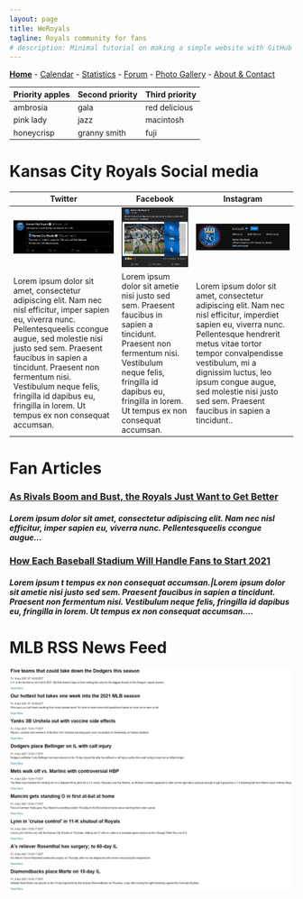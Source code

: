 ```yaml
---
layout: page
title: WeRoyals
tagline: Royals community for fans
# description: Minimal tutorial on making a simple website with GitHub Pages
---
```


[**Home**](/index.md) - [Calendar](/calendar.md) - [Statistics](/statistics.md) - [Forum](/forum.md) - [Photo Gallery](/photos.md) - [About & Contact](/about_contact.md)

| Priority apples | Second priority | Third priority |
|-------|--------|---------|
| ambrosia | gala | red delicious |
| pink lady | jazz | macintosh |
| honeycrisp | granny smith | fuji |

# Kansas City Royals Social media
| Twitter | Facebook | Instagram |
|----------|--------|---------|
|![royal_twitter](/images/royal_twitter.jpg)|![royal_facebook](/images/royal_facebook2.jpg)|![royal_instagram](/images/royal_instagram.jpg)
|Lorem ipsum dolor sit amet, consectetur adipiscing elit. Nam nec nisl efficitur, imper sapien eu, viverra nunc. Pellentesqueelis ccongue augue, sed molestie nisi justo sed sem. Praesent faucibus in sapien a tincidunt. Praesent non fermentum nisi. Vestibulum neque felis, fringilla id dapibus eu, fringilla in lorem. Ut tempus ex non consequat accumsan.|Lorem ipsum dolor sit ametie nisi justo sed sem. Praesent faucibus in sapien a tincidunt. Praesent non fermentum nisi. Vestibulum neque felis, fringilla id dapibus eu, fringilla in lorem. Ut tempus ex non consequat accumsan.|Lorem ipsum dolor sit amet, consectetur adipiscing elit. Nam nec nisl efficitur, imperdiet sapien eu, viverra nunc. Pellentesque hendrerit metus vitae tortor tempor convalpendisse vestibulum, mi a dignissim luctus, leo ipsum congue augue, sed molestie nisi justo sed sem. Praesent faucibus in sapien a tincidunt..


# Fan Articles
### [As Rivals Boom and Bust, the Royals Just Want to Get Better]()
##### Lorem ipsum dolor sit amet, consectetur adipiscing elit. Nam nec nisl efficitur, imper sapien eu, viverra nunc. Pellentesqueelis ccongue augue...

### [How Each Baseball Stadium Will Handle Fans to Start 2021]()
##### Lorem ipsum t tempus ex non consequat accumsan.|Lorem ipsum dolor sit ametie nisi justo sed sem. Praesent faucibus in sapien a tincidunt. Praesent non fermentum nisi. Vestibulum neque felis, fringilla id dapibus eu, fringilla in lorem. Ut tempus ex non consequat accumsan....

# MLB RSS News Feed
![rss_feed](/images/rss_NewsFeed.jpg)